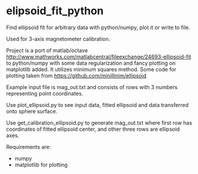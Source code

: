 # elipsoid_fit_python
Find ellipsoid fit for arbitrary data with python/numpy, plot it or write to file.

Used for 3-axis magnetometer calibration.

Project is a port of matlab/octave http://www.mathworks.com/matlabcentral/fileexchange/24693-ellipsoid-fit to python/numpy
with some data regularization and fancy plotting on matplotlib added. It utilizes minimum squares method.
Some code for plotting taken from https://github.com/minillinim/ellipsoid

Example input file is mag_out.txt and consists of rows with 3 numbers representing point coordinates.

Use plot_ellipsoid.py to see input data, fitted ellipsoid and data transferred onto sphere surface.

Use get_calibration_ellipsoid.py to generate mag_out.txt where first row has coordinates of fitted ellipsoid center, and other
three rows are ellipsoid axes.

Requirements are:
- numpy
- matplotlib for plotting
